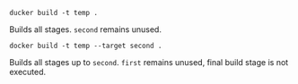 ```
ducker build -t temp .
```

Builds all stages. `second` remains unused.

```
docker build -t temp --target second .
```

Builds all stages up to `second`. `first` remains unused, final build stage is not executed.
